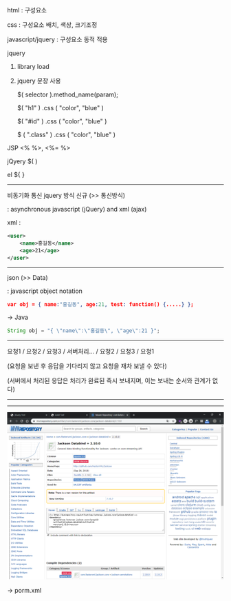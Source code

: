 html : 구성요소

css : 구성요소 배치, 색상, 크기조정

javascript/jquery : 구성요소 동적 적용



jquery

1. library load

2. jquery 문장 사용

   $( selector ).method_name(param);

   $(  "h1"  ) .css ( "color", "blue" )

   $(  "#id"  ) .css ( "color", "blue" )

   $ ( ".class" ) .css ( "color", "blue" )



JSP		<% %>, <%= %>

jQyery	$( )

el			${ }

---

비동기화 통신 jquery 방식 신규	(>> 통신방식)

: asynchronous javascript (jQuery) and xml (ajax)

xml : 

```xml
<user>
    <name>홍길동</name>
    <age>21</age>
</user>
```

---

json	(>> Data)

: javascript object notation

```json
var obj = { name:"홍길동", age:21, test: function() {.....} };
```

-> Java

```java
String obj = "{ \"name\":\"홍길동\", \"age\":21 }";
```

---



요청1 / 요청2 / 요청3 / 서버처리... / 요청2 / 요청3 / 요청1

(요청을 보낸 후 응답을 기다리지 않고 요청을 재차 보낼 수 있다)

(서버에서 처리된 응답은 처리가 완료된 즉시 보내지며, 이는 보내는 순서와 관계가 없다)





---

---

![image-20200206164111629](Image/image-20200206164111629.png)

-> porm.xml